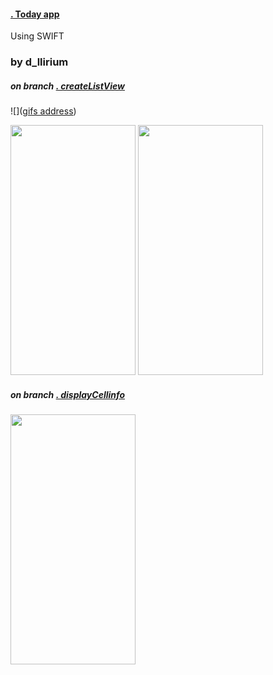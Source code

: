 
####  [. Today app](https://developer.apple.com/tutorials/app-dev-training/getting-started-with-today)

Using SWIFT
### by d_llirium

##### on branch [. createListView](https://developer.apple.com/tutorials/app-dev-training/creating-a-list-view)

![]([gifs address](https://github.com/d-llirium/today_iOS-tutorial/blob/main/gifs/createListView.gif?raw=true))

<img src="https://github.com/d-llirium/today_iOS-tutorial/blob/main/images/createListView01.png?raw=true" width="200" height="400"> <img src="https://github.com/d-llirium/today_iOS-tutorial/blob/main/images/createListView02.png?raw=true" width="200" height="400">


##### on branch [. displayCellinfo](https://developer.apple.com/tutorials/app-dev-training/displaying-cell-info)

<img src="https://github.com/d-llirium/today_iOS-tutorial/blob/main/images/DisplayingCellinfo.png?raw=true" width="200" height="400">

